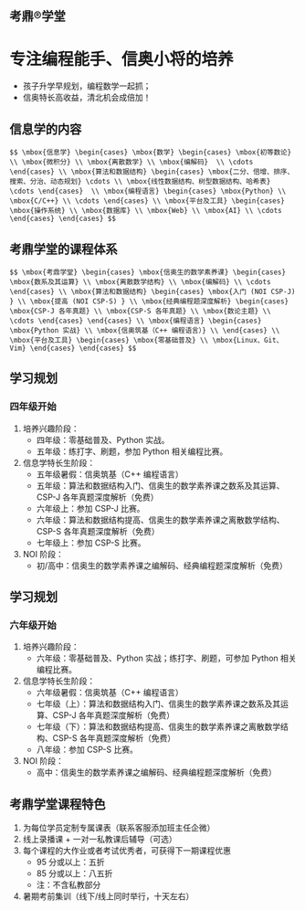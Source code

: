 ## 考鼎&reg;学堂

# 专注<strong>编程能手、信奥小将</strong>的培养

- 孩子升学早规划，编程数学一起抓；
- 信奥特长高收益，清北机会成倍加！

		
## 信息学的内容

`$$
\mbox{信息学}
\begin{cases}
  \mbox{数学}
  \begin{cases}
   \mbox{初等数论} \\
   \mbox{微积分} \\
   \mbox{离散数学} \\
   \mbox{编解码}  \\
   \cdots
  \end{cases} \\
  \mbox{算法和数据结构}
  \begin{cases}
   \mbox{二分、倍增、排序、搜索、分治、动态规划} \cdots \\
   \mbox{线性数据结构、树型数据结构、哈希表} \cdots
  \end{cases}  \\
  \mbox{编程语言}
  \begin{cases}
   \mbox{Python} \\
   \mbox{C/C++} \\
   \cdots
  \end{cases} \\
  \mbox{平台及工具}
  \begin{cases}
   \mbox{操作系统} \\
   \mbox{数据库} \\
   \mbox{Web} \\
   \mbox{AI} \\
   \cdots
  \end{cases}
\end{cases}
$$`

		
## 考鼎学堂的课程体系

`$$
\mbox{考鼎学堂}
\begin{cases}
  \mbox{信奥生的数学素养课}
  \begin{cases}
   \mbox{数系及其运算} \\
   \mbox{离散数学结构} \\
   \mbox{编解码} \\
   \cdots
  \end{cases} \\
  \mbox{算法和数据结构}
  \begin{cases}
   \mbox{入门 (NOI CSP-J) } \\
   \mbox{提高 (NOI CSP-S) } \\
   \mbox{经典编程题深度解析}
     \begin{cases}
      \mbox{CSP-J 各年真题} \\
      \mbox{CSP-S 各年真题} \\
      \mbox{数论主题} \\
      \cdots
     \end{cases}
  \end{cases} \\
  \mbox{编程语言}
  \begin{cases}
   \mbox{Python 实战} \\
   \mbox{信奥筑基（C++ 编程语言）} \\
  \end{cases} \\
  \mbox{平台及工具}
  \begin{cases}
   \mbox{零基础普及} \\
   \mbox{Linux、Git、Vim}
  \end{cases}
\end{cases}
$$`

		
## 学习规划

### 四年级开始

1. 培养兴趣阶段：
   - 四年级：零基础普及、Python 实战。
   - 五年级：练打字、刷题，参加 Python 相关编程比赛。
1. 信息学特长生阶段：
   - 五年级暑假：信奥筑基（C++ 编程语言）
   - 五年级：算法和数据结构入门、信奥生的数学素养课之数系及其运算、CSP-J 各年真题深度解析（免费）
   - 六年级上：参加 CSP-J 比赛。
   - 六年级：算法和数据结构提高、信奥生的数学素养课之离散数学结构、CSP-S 各年真题深度解析（免费）
   - 七年级上：参加 CSP-S 比赛。
1. NOI 阶段：
   - 初/高中：信奥生的数学素养课之编解码、经典编程题深度解析（免费）

	
## 学习规划

### 六年级开始

1. 培养兴趣阶段：
   - 六年级：零基础普及、Python 实战；练打字、刷题，可参加 Python 相关编程比赛。
1. 信息学特长生阶段：
   - 六年级暑假：信奥筑基（C++ 编程语言）
   - 七年级（上）：算法和数据结构入门、信奥生的数学素养课之数系及其运算、CSP-J 各年真题深度解析（免费）
   - 七年级（下）：算法和数据结构提高、信奥生的数学素养课之离散数学结构、CSP-S 各年真题深度解析（免费）
   - 八年级：参加 CSP-S 比赛。
1. NOI 阶段：
   - 高中：信奥生的数学素养课之编解码、经典编程题深度解析（免费）

		
## 考鼎学堂课程特色

1. 为每位学员定制专属课表（联系客服添加班主任企微）
1. 线上录播课 + 一对一私教课后辅导（可选）
1. 每个课程的大作业或者考试优秀者，可获得下一期课程优惠
    - 95 分或以上：五折
    - 85 分或以上：八五折
    - 注：不含私教部分
1. 暑期考前集训（线下/线上同时举行，十天左右）

